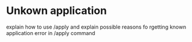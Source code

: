 # Unkown application

explain how to use /apply and explain possible reasons fo rgetting known application error in /apply command
